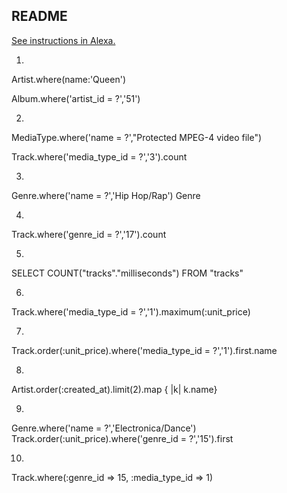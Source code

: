 ## README

[See instructions in Alexa.](https://alexa.bitmaker.co/cohorts/67/assignments/2038/latest)

1.  
  Artist.where(name:'Queen')

  Album.where('artist_id = ?','51')

2.
  MediaType.where('name = ?',"Protected MPEG-4 video file")

  Track.where('media_type_id = ?','3').count

3.
  Genre.where('name = ?','Hip Hop/Rap')
  Genre

4.
  Track.where('genre_id = ?','17').count

5.
  SELECT COUNT("tracks"."milliseconds") FROM "tracks"

6.
  Track.where('media_type_id = ?','1').maximum(:unit_price)

7.
  Track.order(:unit_price).where('media_type_id = ?','1').first.name

8.
  Artist.order(:created_at).limit(2).map { |k| k.name}

9.
  Genre.where('name = ?','Electronica/Dance')
  Track.order(:unit_price).where('genre_id = ?','15').first

10.

  Track.where(:genre_id => 15, :media_type_id => 1)
